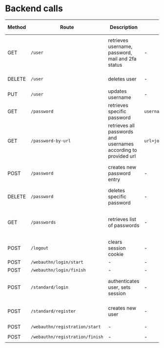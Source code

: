 # Backend calls
| Method | Route | Description | Parameters | Body | Requires Cookie | Return
|---|---|---|---|---|---|---|
| GET | `/user` | retrieves username, password, mail and 2fa status | - | - | ✔️ | `{"username": "johndoe", "masterpassword": "my-master-passwd", "mail": "john@doe.com", "2fa": "false"}` |
| DELETE | `/user` | deletes user | - | - | ✔️ | `{"Status": "REMOVED", "Error": ""}`|
| PUT | `/user` |  updates username | - | `{"username": "newjohndoe"}` | ✔️ | - |
| GET | `/password` | retrieves specific password | `username=johndoe&url=john.doe` | - | ✔️ | - |
| GET | `/password-by-url` | retrieves all passwords and usernames according to provided url | `url=john.doe` | - | ✔️ | `[{password": "doejohn", "id": "3", "url": "john.doe", "username": "johndoe"}, ...]` |
| POST | `/password` | creates new password entry | - | `{"username": "johndoe", "password": "doejohn", "url": "john.doe"}` | ✔️ | `{"Status": "CREATED", "Error": ""}` |
| DELETE | `/password` | deletes specific password | - | `{"username": "johndoe", "url": "john.doe"}` | ✔️ | `{"Status": "REMOVED", "Error": ""}` |
| GET | `/passwords` | retrieves list of passwords | - | - | ✔️ | `[{password": "doejohn", "id": "3", "url": "john.doe", "username": "johndoe"}, ...]` |
| POST | `/logout` | clears session cookie | - | - | ✔️ | - |
| POST | `/webauthn/login/start` | - | - | - | ❌ | - |
| POST | `/webauthn/login/finish` | - | - | - | ❌ | - |
| POST | `/standard/login` | authenticates user, sets session | - | `{"username": "johndoe", "masterpassword": "my-master-passwd"}` | ❌ | cookie: `keycloud-main` |
| POST | `/standard/register` | creates new user | - | `{"username": "johndoe", "mail": "john@doe.com"}` | ❌ | generated masterpassword |
| POST | `/webauthn/registration/start` | - | - | - | ✔️ | - |
| POST | `/webauthn/registration/finish` | - | - | - | ✔️ | - |
